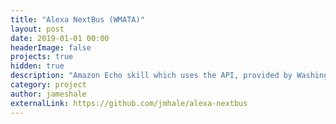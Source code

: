 ```yaml
---
title: "Alexa NextBus (WMATA)"
layout: post
date: 2019-01-01 00:00
headerImage: false
projects: true
hidden: true
description: "Amazon Echo skill which uses the API, provided by Washington D.C., transit agency (WMATA) to announce bus arrival times."
category: project
author: jameshale
externalLink: https://github.com/jmhale/alexa-nextbus
---
```

